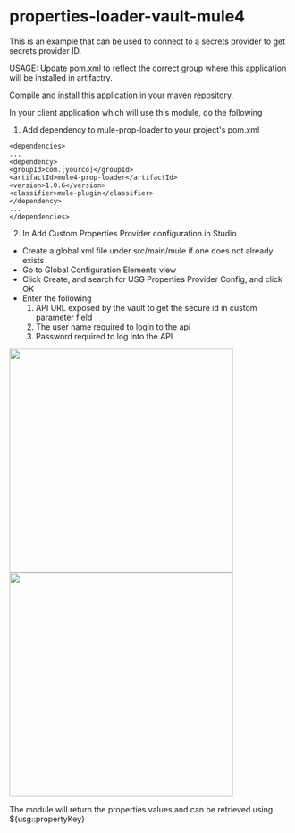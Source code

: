 # properties-loader-vault-mule4

This is an example that can be used to connect to a secrets provider to get secrets provider ID.

USAGE:
Update pom.xml to reflect the correct group where this application will be installed in artifactry.

Compile and install this application in your maven repository.

In your client application which will use this module, do the following

1) Add dependency to mule-prop-loader to your project's pom.xml
```
<dependencies>
...
<dependency>
<groupId>com.[yourco]</groupId>
<artifactId>mule4-prop-loader</artifactId>
<version>1.0.6</version>
<classifier>mule-plugin</classifier>
</dependency>
...
</dependencies>
```

2. In Add Custom Properties Provider configuration in Studio
 - Create a global.xml file under src/main/mule if one does not already exists
 - Go to Global Configuration Elements view
 - Click Create, and search for USG Properties Provider Config, and click OK
 - Enter the following
    1) API URL exposed by the vault to get the secure id in custom parameter field
    2) The user name required to login to the api
    3) Password required to log into the API
    
  <img src="https://user-images.githubusercontent.com/62348820/102548956-03953100-4081-11eb-86ee-7d2ea2e07648.png" width="400" height="400"/>
    <img src="https://user-images.githubusercontent.com/62348820/102549296-7c948880-4081-11eb-8056-7f814f49cda6.png" width="400" height="400"/>


The module will return the properties values  and can be retrieved using ${usg::propertyKey}

